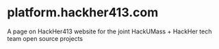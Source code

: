 # platform.hackher413.com
A page on HackHer413 website for the joint HackUMass + HackHer tech team open source projects

